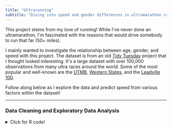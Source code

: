 ```yaml
---
title: "Ultrarunning"
subtitle: "Diving into speed and gender differences in ultramarathon races"
---
```


This project stems from my love of running! While I've never done an ultramarathon, I'm fascinated with the reasons that would drive somebody to run that far (50+ miles). 

I mainly wanted to investigate the relationship between age, gender, and speed with this project. The dataset is from an old [Tidy Tuesday](https://github.com/rfordatascience/tidytuesday/blob/master/data/2021/2021-10-26/readme.md) project that I thought looked interesting. It's a large dataset with over 100,000 observations from many ultra races around the world. Some of the most popular and well-known are the [UTMB](https://utmbmontblanc.com/jp/page/1/a-mythical-race,-an-unique-experience.html), [Western States](https://www.wser.org/), and the [Leadville 100](https://www.leadvilleraceseries.com/run/leadvilletrail100run/). 

Follow along below as I explore the data and predict speed from various factors within the dataset!

***

### Data Cleaning and Exploratory Data Analysis

<details><summary>Click for R code!</summary>

  
```{r}
  library(tidyverse)
  library(tidytuesdayR)
  library(tidymodels)

  #load data
  tuesdata <- tidytuesdayR::tt_load(2021, week = 44)
  ultra_rankings <- tuesdata$ultra_rankings
  race <- tuesdata$race

  glimpse(ultra_rankings)
  glimpse(race)
```
        
</details>
  

